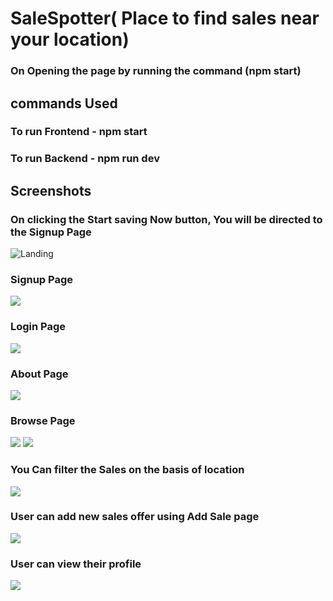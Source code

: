 # SaleSpotter( Place to find sales near your location)
### On Opening the page by running the command (npm start)
## commands Used
### To run Frontend - npm start
### To run Backend - npm run dev
## Screenshots
### On clicking the Start saving Now button, You will be directed to the Signup Page
![Landing](https://github.com/UtkarshSinha121/SaleSpotter/blob/main/Screenshots/LandingPage.png?raw=true)
### Signup Page
![](https://github.com/UtkarshSinha121/SaleSpotter/blob/main/Screenshots/SignupPage.png?raw=true)
### Login Page
![](https://github.com/UtkarshSinha121/SaleSpotter/blob/main/Screenshots/LoginPage.png?raw=true)
### About Page
![](https://github.com/UtkarshSinha121/SaleSpotter/blob/main/Screenshots/AboutPage.png?raw=true)
### Browse Page
![](https://github.com/UtkarshSinha121/SaleSpotter/blob/main/Screenshots/HomePage.png?raw=true)
![](https://github.com/UtkarshSinha121/SaleSpotter/blob/main/Screenshots/HomePage2.png?raw=true)
### You Can filter the Sales on the basis of location
![](https://github.com/UtkarshSinha121/SaleSpotter/blob/main/Screenshots/Search.png?raw=true)
### User can add new sales offer using Add Sale page
![](https://github.com/UtkarshSinha121/SaleSpotter/blob/main/Screenshots/AddSale.png?raw=true)
### User can view their profile
![](https://github.com/UtkarshSinha121/SaleSpotter/blob/main/Screenshots/ViewProfile.png?raw=true)
